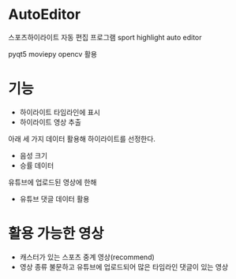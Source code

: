 # AutoEditor

스포츠하이라이트 자동 편집 프로그램
sport highlight auto editor

pyqt5 moviepy opencv 활용

# 기능

- 하이라이트 타임라인에 표시
- 하이라이트 영상 추출


아래 세 가지 데이터 활용해 하이라이트를 선정한다.

- 음성 크기
- 승률 데이터

유튜브에 업로드된 영상에 한해

- 유튜브 댓글 데이터 활용

# 활용 가능한 영상

- 캐스터가 있는 스포츠 중계 영상(recommend)
- 영상 종류 불문하고 유튜브에 업로드되어 많은 타임라인 댓글이 있는 영상
